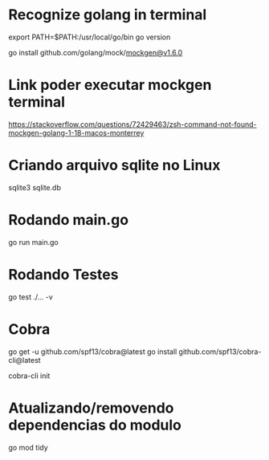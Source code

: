 # Recognize golang in terminal
export PATH=$PATH:/usr/local/go/bin
go version

go install github.com/golang/mock/mockgen@v1.6.0

# Link poder executar mockgen terminal
https://stackoverflow.com/questions/72429463/zsh-command-not-found-mockgen-golang-1-18-macos-monterrey

# Criando arquivo sqlite no Linux
sqlite3 sqlite.db 

# Rodando main.go
go run main.go

# Rodando Testes
go test ./... -v

# Cobra
go get -u github.com/spf13/cobra@latest
go install github.com/spf13/cobra-cli@latest

cobra-cli init

# Atualizando/removendo dependencias do modulo
go mod tidy
